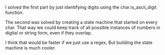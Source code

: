 I solved the first part by just identifying digits using the char.is_ascii_digit function.

The second was solved by creating a state machine that started on every char. That way we could keep track of all possible instances of numbers in digital or string form, even if they overlap.

I think that would be faster if we just use a regex, But building the state machine is much cooler.

